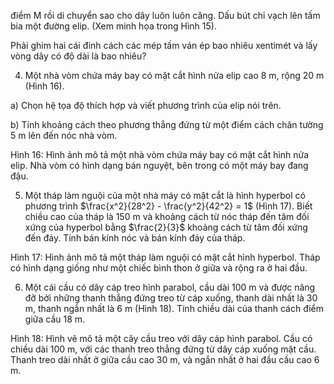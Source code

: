 điểm M rồi di chuyển sao cho dây luôn luôn căng. Dấu bút chỉ vạch lên tấm bia một đường elip. (Xem minh họa trong Hình 15).

Phải ghim hai cái đinh cách các mép tấm ván ép bao nhiêu xentimét và lấy vòng dây có độ dài là bao nhiêu?

4. Một nhà vòm chứa máy bay có mặt cắt hình nửa elip cao 8 m, rộng 20 m (Hình 16).

a) Chọn hệ tọa độ thích hợp và viết phương trình của elip nói trên.

b) Tính khoảng cách theo phương thẳng đứng từ một điểm cách chân tường 5 m lên đến nóc nhà vòm.

Hình 16: Hình ảnh mô tả một nhà vòm chứa máy bay có mặt cắt hình nửa elip. Nhà vòm có hình dạng bán nguyệt, bên trong có một máy bay đang đậu.

5. Một tháp làm nguội của một nhà máy có mặt cắt là hình hyperbol có phương trình $\frac{x^2}{28^2} - \frac{y^2}{42^2} = 1$ (Hình 17). Biết chiều cao của tháp là 150 m và khoảng cách từ nóc tháp đến tâm đối xứng của hyperbol bằng $\frac{2}{3}$ khoảng cách từ tâm đối xứng đến đáy. Tính bán kính nóc và bán kính đáy của tháp.

Hình 17: Hình ảnh mô tả một tháp làm nguội có mặt cắt hình hyperbol. Tháp có hình dạng giống như một chiếc bình thon ở giữa và rộng ra ở hai đầu.

6. Một cái cầu có dây cáp treo hình parabol, cầu dài 100 m và được nâng đỡ bởi những thanh thẳng đứng treo từ cáp xuống, thanh dài nhất là 30 m, thanh ngắn nhất là 6 m (Hình 18). Tính chiều dài của thanh cách điểm giữa cầu 18 m.

Hình 18: Hình vẽ mô tả một cây cầu treo với dây cáp hình parabol. Cầu có chiều dài 100 m, với các thanh treo thẳng đứng từ dây cáp xuống mặt cầu. Thanh treo dài nhất ở giữa cầu cao 30 m, và ngắn nhất ở hai đầu cầu cao 6 m.